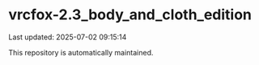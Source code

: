 # vrcfox-2.3_body_and_cloth_edition

Last updated: 2025-07-02 09:15:14

This repository is automatically maintained.
